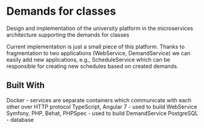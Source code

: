 # Demands for classes
Design and implementation of the university platform in the microservices architecture supporting the demands for classes

Current implementation is just a small piece of this platform. Thanks to fragmentation to two applications (WebService, DemandService) we can easily add new applications, e.g., ScheduleService which can be responsible for creating new schedules based on created demands.

## Built With
Docker - services are separate containers which communicate with each other over HTTP protocol
TypeScript, Angular 7 - used to build WebService
Symfony, PHP, Behat, PHPSpec - used to build DemandService
PostgreSQL - database
